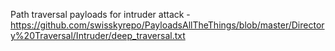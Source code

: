 
Path traversal payloads for intruder attack - https://github.com/swisskyrepo/PayloadsAllTheThings/blob/master/Directory%20Traversal/Intruder/deep_traversal.txt


